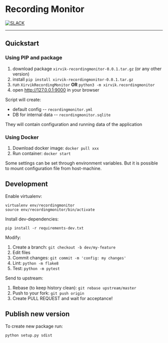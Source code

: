 # Recording Monitor

[![SLACK](https://img.shields.io/badge/slack-50/2-pink.svg)](https://xrvflgrp001.slack.com)

----------------------------------------

## Quickstart

### Using PIP and package

1. download package `xirvik-recordingmonitor-0.0.1.tar.gz` (or any other version)
2. install `pip install xirvik-recordingmonitor-0.0.1.tar.gz`
3. run `XirvikRecordingMonitor` **OR** `python3 -m xirvik.recordingmonitor`
4. open http://127.0.0.1:9000 in your browser

Script will create:

- default config -- `recordingmonitor.yml`
- DB for internal data -- `recordingmonitor.sqlite`

They will contain configuration and running data of the application

### Using Docker

1. Download docker image: `docker pull xxx`
2. Run container: `docker start`

Some settings can be set through environment variables. But it is possible to
mount configuration file from host-machine.

## Development

Enable virtualenv:

```
virtualenv env/recordingmonitor
source env/recordingmonitor/bin/activate
```

Install dev-dependencies:

```
pip install -r requirements-dev.txt
```

Modify:

1. Create a branch: `git checkout -b dev/my-feature`
2. Edit files
3. Commit changes: `git commit -m 'config: my changes'`
4. Lint: `python -m flake8`
5. Test: `python -m pytest`

Send to upstream:

1. Rebase (to keep history clean): `git rebase upstream/master`
2. Push to your fork: `git push origin`
3. Create PULL REQUEST and wait for acceptance!

## Publish new version

To create new package run:

```
python setup.py sdist
```
